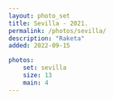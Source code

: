 ```yaml
---
layout: photo_set
title: Sevilla - 2021.
permalink: /photos/sevilla/
description: "Raketa"
added: 2022-09-15

photos:
    set: sevilla
    size: 13
    main: 4
---
```

